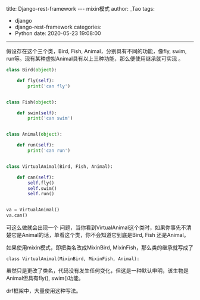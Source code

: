 title: Django-rest-framework --- mixin模式
author: _Tao
tags:
  - django
  - django-rest-framework
categories:
  - Python
date: 2020-05-23 19:08:00
---
假设存在这个三个类，Bird, Fish, Animal，分别具有不同的功能，像fly, swim, run等。现有某种虚拟Animal具有以上三种功能，那么便使用继承就可实现 。

```python
class Bird(object):

	def fly(self):
		print('can fly')


class Fish(object):

	def swim(self):
		print('can swim')


class Animal(object):

	def run(self):
		print('can run')


class VirtualAnimal(Bird, Fish, Animal):

	def can(self):
		self.fly()
		self.swim()
		self.run()


va = VirtualAnimal()
va.can()
```

<!-- more -->

可这么做就会出现一个 问题，当你看到VirtualAnimal这个类时，如果你事先不清楚它是Animal的话，单看这个类，你不会知道它到底是Bird, Fish 还是Animal。

如果使用mixin模式，即把类名改成MixinBird, MixinFish，那么类的继承就写成了

`class VirtualAnimal(MixinBird, MixinFish, Animal):`

虽然只是更改了类名，代码没有发生任何变化，但这是一种默认申明，该生物是Animal但具有fly(), swim()功能。

drf框架中，大量使用这种写法。